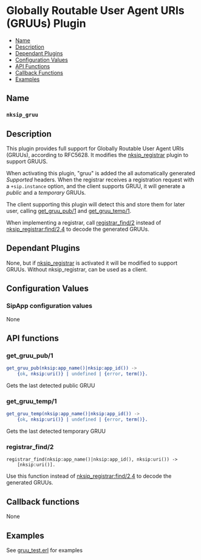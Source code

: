 # Globally Routable User Agent URIs (GRUUs) Plugin

* [Name](#name)
* [Description](#description)
* [Dependant Plugins](#dependant-plugins)
* [Configuration Values](#configuration-values)
* [API Functions](#api-functions)
* [Callback Functions](#callback-functions)
* [Examples](#examples)


## Name
### `nksip_gruu`


## Description

This plugin provides full support for Globally Routable User Agent URIs (GRUUs), according to RFC5628. It modifies the [nksip_registrar](registrar.md) plugin to support GRUUS.

When activating this plugin, "gruu" is added the all automatically generated _Supported_ headers. When the registrar receives a registration request with a `+sip.instance` option, and the client supports GRUU, it will generate a _public_ and a _temporary_ GRUUs.

The client supporting this plugin will detect this and store them for later user, calling [get_gruu_pub/1](#get_gruu_pub1) and [get_gruu_temp/1](#get_gruu_temp1).

When implementing a registrar, call [registrar_find/2](#registrar_find2) instead of [nksip_registrar:find/2,4](nksip_registrar.md#find2) to decode the generated GRUUs.


## Dependant Plugins

None, but if [nksip_registrar](registrar.md) is activated it will be modified to support GRUUs. Without nksip_registrar, can be used as a client.


## Configuration Values

### SipApp configuration values

None

## API functions

### get_gruu_pub/1

```erlang
get_gruu_pub(nksip:app_name()|nksip:app_id()) ->
    {ok, nksip:uri()} | undefined | {error, term()}.
```
Gets the last detected public GRUU

### get_gruu_temp/1
```erlang
get_gruu_temp(nksip:app_name()|nksip:app_id()) ->
    {ok, nksip:uri()} | undefined | {error, term()}.
```

Gets the last detected temporary GRUU


### registrar_find/2

```
registrar_find(nksip:app_name()|nksip:app_id(), nksip:uri()) ->
    [nksip:uri()].
```

Use this function instead of [nksip_registrar:find/2,4](nksip_registrar.md#find2) to decode the generated GRUUs.




## Callback functions

None


## Examples

See [gruu_test.erl](../../test/gruu_test.erl) for examples
